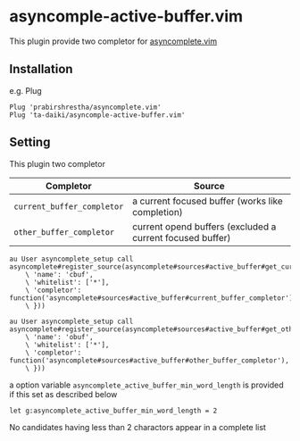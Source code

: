 # asyncomple-active-buffer.vim

This plugin provide two completor for [asyncomplete.vim](https://github.com/prabirshrestha/asyncomplete.vim)

## Installation
e.g. Plug
```
Plug 'prabirshrestha/asyncomplete.vim'
Plug 'ta-daiki/asyncomple-active-buffer.vim'
```

## Setting
This plugin two completor

Completor | Source
------------ | -------------
`current_buffer_completor` | a current focused buffer (works like <C-x><C-n> completion)
`other_buffer_completor` | current opend buffers (excluded a current focused buffer)

```
au User asyncomplete_setup call asyncomplete#register_source(asyncomplete#sources#active_buffer#get_current_buffer_source_options({
    \ 'name': 'cbuf',
    \ 'whitelist': ['*'],
    \ 'completor': function('asyncomplete#sources#active_buffer#current_buffer_completor'),
    \ }))

au User asyncomplete_setup call asyncomplete#register_source(asyncomplete#sources#active_buffer#get_other_buffer_source_options({
    \ 'name': 'obuf',
    \ 'whitelist': ['*'],
    \ 'completor': function('asyncomplete#sources#active_buffer#other_buffer_completor'),
    \ }))
```

a option variable `asyncomplete_active_buffer_min_word_length` is provided  
if this set as described below  
```
let g:asyncomplete_active_buffer_min_word_length = 2
```
No candidates having less than 2 charactors appear in a complete list

